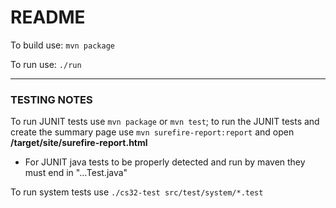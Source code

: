 # README
To build use:
`mvn package`

To run use:
`./run`

------

### TESTING NOTES

To run JUNIT tests use `mvn package` or `mvn test`; to run
the JUNIT tests and create the summary page use 
`mvn surefire-report:report` and open **/target/site/surefire-report.html**
* For JUNIT java tests to be properly detected and run by
maven they must end in "...Test.java"

To run system tests use `./cs32-test src/test/system/*.test`
